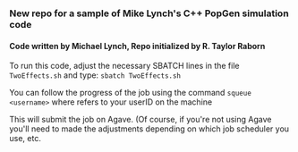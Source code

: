 ### New repo for a sample of Mike Lynch's C++ PopGen simulation code
#### Code written by Michael Lynch, Repo initialized by R. Taylor Raborn

To run this code, adjust the necessary SBATCH lines in the file `TwoEffects.sh` and type:
`sbatch TwoEffects.sh`

You can follow the progress of the job using the command
`squeue <username>` where <username> refers to your userID on the machine

This will submit the job on Agave. (Of course, if you're not using Agave you'll need to made the adjustments depending on which job scheduler you use, etc.
